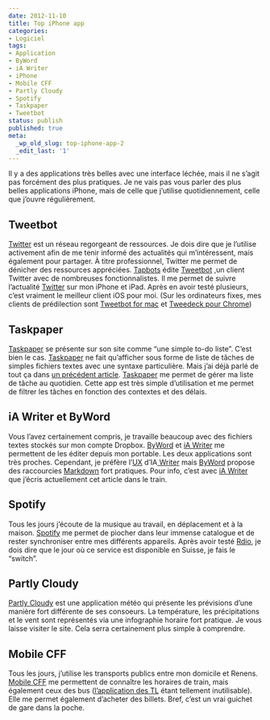 ```yaml
---
date: 2012-11-10
title: Top iPhone app
categories:
- Logiciel
tags:
- Application
- ByWord
- iA Writer
- iPhone
- Mobile CFF
- Partly Cloudy
- Spotify
- Taskpaper
- Tweetbot
status: publish
published: true
meta:
  _wp_old_slug: top-iphone-app-2
  _edit_last: '1'
---
```

Il y a des applications très belles avec une interface léchée, mais il ne s’agit pas forcément des plus pratiques. Je ne vais pas vous parler des plus belles applications iPhone, mais de celle que j’utilise quotidiennement, celle que j’ouvre régulièrement. <!--more-->
<h2>Tweetbot</h2>
<a href="https://twitter.com/">Twitter</a> est un réseau regorgeant de ressources. Je dois dire que je l’utilise activement afin de me tenir informé des actualités qui m’intéressent, mais également pour partager. À titre professionnel, Twitter me permet de dénicher des ressources appréciées.
<a href="https://tapbots.com/">Tapbots</a> édite <a href="https://tapbots.com/software/tweetbot/">Tweetbot</a> ,un client Twitter avec de nombreuses fonctionnalistes. Il me permet de suivre l’actualité <a href="https://twitter.com/">Twitter</a> sur mon iPhone et iPad. Après en avoir testé plusieurs, c’est vraiment le meilleur client iOS pour moi. (Sur les ordinateurs fixes, mes clients de prédilection sont <a href="https://tapbots.com/software/tweetbot/mac/">Tweetbot for mac</a> et <a href="https://chrome.google.com/webstore/detail/tweetdeck/hbdpomandigafcibbmofojjchbcdagbl">Tweedeck pour Chrome</a>)
<h2>Taskpaper</h2>
<a href="https://www.hogbaysoftware.com/products/taskpaper">Taskpaper</a> se présente sur son site comme “une simple to-do liste”. C’est bien le cas. <a href="https://www.hogbaysoftware.com/products/taskpaper">Taskpaper</a> ne fait qu’afficher sous forme de liste de tâches de simples fichiers textes avec une syntaxe particulière. Mais j’ai déjà parlé de tout ça dans <a href="https://www.alienlebarge.ch/2012/10/11/taskpaper/">un précédent article</a>.
<a href="https://www.hogbaysoftware.com/products/taskpaper">Taskpaper</a> me permet de gérer ma liste de tâche au quotidien. Cette app est très simple d’utilisation et me permet de filtrer les tâches en fonction des contextes et des délais.
<h2>iA Writer et ByWord</h2>
Vous l’avez certainement compris, je travaille beaucoup avec des fichiers textes stockés sur mon compte Dropbox. <a href="https://bywordapp.com/">ByWord</a> et <a href="https://www.iawriter.com/">iA Writer</a> me permettent de les éditer depuis mon portable. Les deux applications sont très proches. Cependant, je préfère l’<a href="https://en.wikipedia.org/wiki/User_experience_design">UX</a> d’IA<a href="https://www.iawriter.com/"> Writer</a> mais <a href="https://bywordapp.com/">ByWord</a> propose des raccourcies <a href="https://daringfireball.net/projects/markdown/">Markdown</a> fort pratiques.
Pour info, c’est avec <a href="https://www.iawriter.com/">iA Writer</a> que j’écris actuellement cet article dans le train.
<h2>Spotify</h2>
Tous les jours j’écoute de la musique au travail, en déplacement et à la maison. <a href="https://www.spotify.com/fr/">Spotify</a> me permet de piocher dans leur immense catalogue et de rester synchroniser entre mes différents appareils.
Après avoir testé <a href="https://www.rdio.com/">Rdio</a>, je dois dire que le jour où ce service est disponible en Suisse, je fais le “switch”.
<h2>Partly Cloudy</h2>
<a href="https://partlycloudy-app.com/">Partly Cloudy</a> est une application météo qui présente les prévisions d’une manière fort différente de ses consoeurs. La température, les précipitations et le vent sont représentés via une infographie horaire fort pratique. Je vous laisse visiter le site. Cela serra certainement plus simple à comprendre.
<h2>Mobile CFF</h2>
Tous les jours, j’utilise les transports publics entre mon domicile et Renens. <a href="https://www.cff.ch/horaire/horaires-mobiles/applications-mobile.html">Mobile CFF</a> me permettent de connaître les horaires de train, mais également ceux des bus (<a href="https://www.t-l.ch/voyagez/application-tl-live.html">l’application des TL</a> étant tellement inutilisable). Elle me permet également d’acheter des billets. Bref, c’est un vrai guichet de gare dans la poche.
